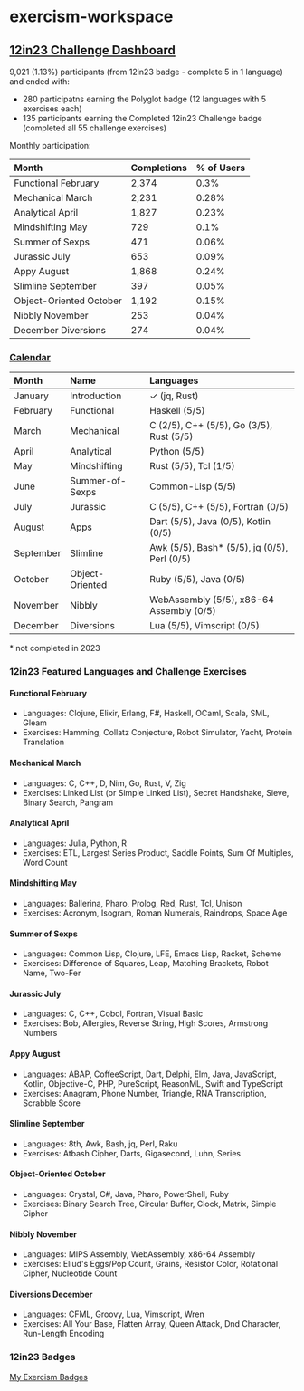 # exercism-workspace

## [12in23 Challenge Dashboard](https://exercism.org/challenges/12in23)

9,021 (1.13%) participants (from 12in23 badge - complete 5 in 1 language) and ended with:

- 280 participatns earning the Polyglot badge (12 languages with 5 exercises each)
- 135 participants earning the Completed 12in23 Challenge badge (completed all 55 challenge exercises)

Monthly participation:

| Month                   | Completions | % of Users |
| :---                    | :---        | :---       |
| Functional February     | 2,374       | 0.3%       |
| Mechanical March        | 2,231       | 0.28%      |
| Analytical April        | 1,827       | 0.23%      |
| Mindshifting May        | 729         | 0.1%       |
| Summer of Sexps         | 471         | 0.06%      |
| Jurassic July           | 653         | 0.09%      |
| Appy August             | 1,868       | 0.24%      |
| Slimline September      | 397         | 0.05%      |
| Object-Oriented October | 1,192       | 0.15%      |
| Nibbly November         | 253         | 0.04%      |
| December Diversions     | 274         | 0.04%      |

### [Calendar](https://forum.exercism.org/t/new-12in23-badge-for-completing-all-the-things/4183)

|   Month       |  Name              |  Languages           |
|   :---        |  :---              |  :---                |
|   January     |  Introduction      |  ✓  (jq, Rust)  |
|   February    |  Functional        |  Haskell      (5/5)  |
|   March       |  Mechanical        |  C            (2/5),  C++   (5/5),  Go       (3/5),  Rust  (5/5)  |
|   April       |  Analytical        |  Python       (5/5)  |
|   May         |  Mindshifting      |  Rust         (5/5),  Tcl   (1/5)  |
|   June        |  Summer-of-Sexps   |  Common-Lisp  (5/5)  |
|   July        |  Jurassic          |  C            (5/5),  C++   (5/5),  Fortran  (0/5)  |
|   August      |  Apps              |  Dart         (5/5),  Java  (0/5),  Kotlin   (0/5)  |
|   September   |  Slimline          |  Awk          (5/5),  Bash\*  (5/5),  jq       (0/5),  Perl  (0/5)  |
|   October     |  Object-Oriented   |  Ruby         (5/5),  Java  (0/5)  |
|   November    |  Nibbly            |  WebAssembly  (5/5),  x86-64 Assembly  (0/5) |
|   December    |  Diversions        |  Lua          (5/5),  Vimscript  (0/5)  |

\* not completed in 2023

### 12in23 Featured Languages and Challenge Exercises

#### Functional February

- Languages: Clojure, Elixir, Erlang, F#, Haskell, OCaml, Scala, SML, Gleam
- Exercises: Hamming, Collatz Conjecture, Robot Simulator, Yacht, Protein Translation

#### Mechanical March

- Languages: C, C++, D, Nim, Go, Rust, V, Zig
- Exercises: Linked List (or Simple Linked List), Secret Handshake, Sieve, Binary Search, Pangram

#### Analytical April

- Languages: Julia, Python, R
- Exercises: ETL, Largest Series Product, Saddle Points, Sum Of Multiples, Word Count

#### Mindshifting May

- Languages: Ballerina, Pharo, Prolog, Red, Rust, Tcl, Unison
- Exercises: Acronym, Isogram, Roman Numerals, Raindrops, Space Age

#### Summer of Sexps

- Languages: Common Lisp, Clojure, LFE, Emacs Lisp, Racket, Scheme
- Exercises: Difference of Squares, Leap, Matching Brackets, Robot Name, Two-Fer

#### Jurassic July

- Languages: C, C++, Cobol, Fortran, Visual Basic
- Exercises: Bob, Allergies, Reverse String, High Scores, Armstrong Numbers

#### Appy August

- Languages: ABAP, CoffeeScript, Dart, Delphi, Elm, Java, JavaScript, Kotlin, Objective-C, PHP, PureScript, ReasonML, Swift and TypeScript
- Exercises: Anagram, Phone Number, Triangle, RNA Transcription, Scrabble Score

#### Slimline September

- Languages: 8th, Awk, Bash, jq, Perl, Raku
- Exercises: Atbash Cipher, Darts, Gigasecond, Luhn, Series

#### Object-Oriented October

- Languages: Crystal, C#, Java, Pharo, PowerShell, Ruby
- Exercises: Binary Search Tree, Circular Buffer, Clock, Matrix, Simple Cipher

#### Nibbly November

- Languages: MIPS Assembly, WebAssembly, x86-64 Assembly
- Exercises: Eliud's Eggs/Pop Count, Grains, Resistor Color, Rotational Cipher, Nucleotide Count

#### Diversions December

- Languages: CFML, Groovy, Lua, Vimscript, Wren
- Exercises: All Your Base, Flatten Array, Queen Attack, Dnd Character, Run-Length Encoding

### 12in23 Badges

[My Exercism Badges](https://exercism.org/profiles/vpayno/badges)
